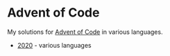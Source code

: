 # Advent of Code #

My solutions for [Advent of Code] in various languages.

* [2020](2020) - various languages

[Advent of Code]: https://adventofcode.com
